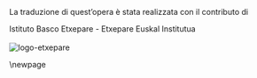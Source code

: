 <div class="aligncenter">
<br/>
<br/>
<br/>
<br/>
<br/>
<div class="compact smaller no-break">

La traduzione di quest’opera è stata realizzata con il contributo di

Istituto Basco Etxepare - Etxepare Euskal Institutua
<br/>
<br/>
![logo-etxepare](/media/mare/DATI/0-WEB-DEVELOP-0/LIBEDIZIONI/EBOOKS_REPOS/la-fata-e-il-desiderio/inc/images/etxe-logo.jpg)

</div>
</div>

\newpage
<div class="breakpage"></div>


